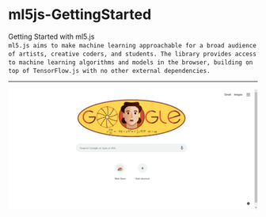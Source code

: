 # ml5js-GettingStarted
Getting Started with ml5.js <br>
` ml5.js aims to make machine learning approachable for a broad audience of artists, creative coders, and students. The library provides access to machine learning algorithms and models in the browser, building on top of TensorFlow.js with no other external dependencies. `
***
![Alt Text](https://github.com/ofuen/ml5js-GettingStarted/blob/master/img/2019-03-07_13-28-39.gif)
